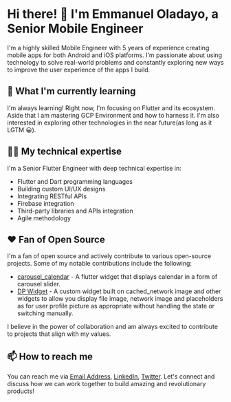 <!--
**Biomanuel/biomanuel** is a ✨ _special_ ✨ repository because its `README.md` (this file) appears on your GitHub profile.

Here are some ideas to get you started:

- 🔭 I’m currently working on ...
- 🌱 I’m currently learning ...
- 👯 I’m looking to collaborate on ...
- 🤔 I’m looking for help with ...
- 💬 Ask me about ...
- 📫 How to reach me: ...
- 😄 Pronouns: ...
- ⚡ Fun fact: ...
-->

# Hi there! 👋 I'm Emmanuel Oladayo, a Senior Mobile Engineer 

I'm a highly skilled Mobile Engineer with 5 years of experience creating mobile apps for both Android and iOS platforms. I'm passionate about using technology to solve real-world problems and constantly exploring new ways to improve the user experience of the apps I build.

<!--
## 🔭 What I'm working on 

I'm working on [Project Name](Project Link), Project Description.
-->
## 🌱 What I'm currently learning 

I'm always learning! Right now, I'm focusing on Flutter and its ecosystem. Aside that I am mastering GCP Environment and how to harness it. I'm also interested in exploring other technologies in the near future(as long as it LGTM 😀).

## 👨‍💻 My technical expertise 

I'm a Senior Flutter Engineer with deep technical expertise in:

- Flutter and Dart programming languages 
- Building custom UI/UX designs
- Integrating RESTful APIs
- Firebase integration
- Third-party libraries and APIs integration
- Agile methodology

<!-- ## 🚀 My achievements 

- Successfully led the development of [Project Name], which has been downloaded over [Number] times from the App Store and Google Play Store.
- Created [Number] custom Flutter widgets that have been used in multiple projects.
- Developed a Flutter plugin that has been downloaded and used by over [Number] developers worldwide. -->
<!--
## 📚 Articles and Talks

I'm passionate about sharing my knowledge and experience with the Flutter community. Here are some of my recent articles and talks:

- Article Title - [Platform](Article Link), Date
- Article Title - [Platform](Article Link), Date

I enjoy discussing Flutter and sharing insights with others. If you're looking for a speaker or panellist for your event, please contact me!
-->
## ❤️ Fan of Open Source 

I'm a fan of open source and actively contribute to various open-source projects. Some of my notable contributions include the following:

- [carousel_calendar](https://pub.dev/packages/carousel_calendar) - A flutter widget that displays calendar in a form of carousel slider.
- [DP Widget](https://pub.dev/packages/dp_widget) - A custom widget built on cached_network image and other widgets to allow you display file image, network image and placeholders as for user profile picture as appropriate without handling the state or switching manually.

I believe in the power of collaboration and am always excited to contribute to projects that align with my values.

## 📫 How to reach me 

You can reach me via [Email Address](biomanuel97@gmail.com), [LinkedIn](https://www.linkedin.com/in/emmanuel-oladayo/), [Twitter](https://twitter.com/biomanuel97). Let's connect and discuss how we can work together to build amazing and revolutionary products!

